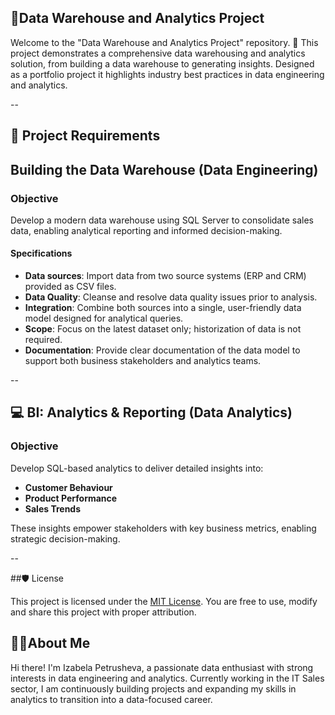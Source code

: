 ## 📄Data Warehouse and Analytics Project

Welcome to the "Data Warehouse and Analytics Project" repository. 📄
This project demonstrates a comprehensive data warehousing and analytics solution, from building a data warehouse to generating insights. Designed as a portfolio project it highlights industry best practices in data engineering and analytics.

--

## 📝 Project Requirements 

## Building the Data Warehouse (Data Engineering)

### Objective
Develop a modern data warehouse using SQL Server to consolidate sales data, enabling analytical reporting and informed decision-making.

#### Specifications
- **Data sources**: Import data from two source systems (ERP and CRM) provided as CSV files.
- **Data Quality**: Cleanse and resolve data quality issues prior to analysis.
- **Integration**: Combine both sources into a single, user-friendly data model designed for analytical queries.
- **Scope**: Focus on the latest dataset only; historization of data is not required.
- **Documentation**: Provide clear documentation of the data model to support both business stakeholders and analytics teams.

--

## 💻 BI: Analytics & Reporting (Data Analytics)

### Objective
Develop SQL-based analytics to deliver detailed insights into:
- **Customer Behaviour**
- **Product Performance**
- **Sales Trends**

These insights empower stakeholders with key business metrics, enabling strategic decision-making.

--

##🛡 License

This project is licensed under the [MIT License](LICENSE). You are free to use, modify and share this project with proper attribution.

## 👩‍💼About Me 

Hi there! I'm Izabela Petrusheva, a passionate data enthusiast with strong interests in data engineering and analytics.
Currently working in the IT Sales sector, I am continuously building projects and expanding my skills in analytics to transition into a data-focused career.
